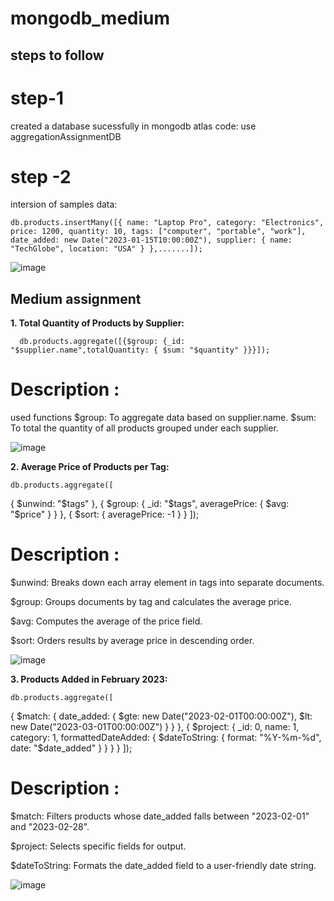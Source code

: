 # mongodb_medium

## steps to follow 
# step-1

  created a database sucessfully in mongodb atlas
code: use aggregationAssignmentDB
# step -2
intersion of samples data:

    db.products.insertMany([{ name: "Laptop Pro", category: "Electronics", price: 1200, quantity: 10, tags: ["computer", "portable", "work"], date_added: new Date("2023-01-15T10:00:00Z"), supplier: { name: "TechGlobe", location: "USA" } },.......]);

![image](https://github.com/user-attachments/assets/dab412b8-4f27-47b6-b076-b2949ab927f5)



##  Medium assignment

**1. Total Quantity of Products by Supplier:**
     
      
      db.products.aggregate([{$group: {_id: "$supplier.name",totalQuantity: { $sum: "$quantity" }}}]);

  # Description : 
  used  functions 
  $group: To aggregate data based on supplier.name.
  $sum: To total the quantity of all products grouped under each supplier.

  ![image](https://github.com/user-attachments/assets/e1f8d386-d001-4bbb-8bd6-24d703d3578e)

**2. Average Price of Products per Tag:**
 
    db.products.aggregate([
  {
    $unwind: "$tags"
  },
  {
    $group: {
      _id: "$tags", 
      averagePrice: { $avg: "$price" }
    }
  },
  {
    $sort: {
      averagePrice: -1 
    }
  }
]);
  # Description :
  $unwind: Breaks down each array element in tags into separate documents.

  $group: Groups documents by tag and calculates the average price.

  $avg: Computes the average of the price field.

  $sort: Orders results by average price in descending order.
  
  ![image](https://github.com/user-attachments/assets/90c4d2b5-bedc-4006-a678-021e9a76387f)


**3. Products Added in February 2023:**
   
    db.products.aggregate([
  {
    $match: {
      date_added: {
        $gte: new Date("2023-02-01T00:00:00Z"),
        $lt: new Date("2023-03-01T00:00:00Z")
      }
    }
  },
  {
    $project: {
      _id: 0,
      name: 1,
      category: 1,
      formattedDateAdded: {
        $dateToString: {
          format: "%Y-%m-%d",
          date: "$date_added"
        }
      }
    }
  }
]);

# Description :
$match: Filters products whose date_added falls between "2023-02-01" and "2023-02-28".

$project: Selects specific fields for output.

$dateToString: Formats the date_added field to a user-friendly date string.

![image](https://github.com/user-attachments/assets/f8ab3a96-0e67-4c2f-a591-ff2323aa5c04)

